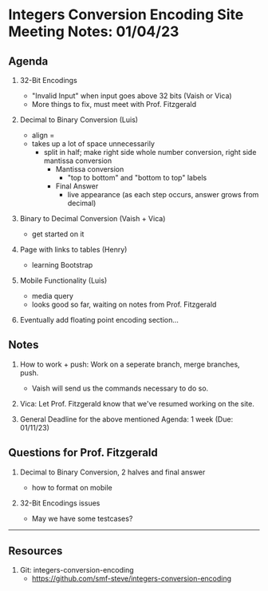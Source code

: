 # Integers Conversion Encoding Site Meeting Notes: 01/04/23


## Agenda

   1. 32-Bit Encodings
      - "Invalid Input" when input goes above 32 bits (Vaish or Vica)
      - More things to fix, must meet with Prof. Fitzgerald

   1. Decimal to Binary Conversion (Luis)
      - align = 
      - takes up a lot of space unnecessarily
         * split in half; make right side whole number conversion, right side mantissa conversion 
            - Mantissa conversion
               * "top to bottom" and "bottom to top" labels
            - Final Answer
               * live appearance (as each step occurs, answer grows from decimal)

   1. Binary to Decimal Conversion (Vaish + Vica)
      - get started on it

   1. Page with links to tables (Henry)
      - learning Bootstrap

   1. Mobile Functionality (Luis)
      - media query
      - looks good so far, waiting on notes from Prof. Fitzgerald

   1. Eventually add floating point encoding section...


## Notes

   1. How to work + push: Work on a seperate branch, merge branches, push.
      - Vaish will send us the commands necessary to do so.

   1. Vica: Let Prof. Fitzgerald know that we've resumed working on the site.

   1. General Deadline for the above mentioned Agenda: 1 week (Due: 01/11/23)


## Questions for Prof. Fitzgerald
   
   1. Decimal to Binary Conversion, 2 halves and final answer
      - how to format on mobile

   1. 32-Bit Encodings issues
      - May we have some testcases?

 
---
## Resources
   1. Git: integers-conversion-encoding
      - https://github.com/smf-steve/integers-conversion-encoding




